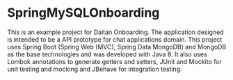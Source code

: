 # SpringMySQLOnboarding

This is an example project for Daitan Onboarding.
The application designed is intended to be a API prototype for chat applications domain.
This project uses Spring Boot (Spring Web (MVC), Spring Data MongoDB) and MongoDB as the base technologies and was developed with Java 8.
It also uses Lombok annotations to generate getters and setters, JUnit and Mockito for unit testing and mocking and JBehave for integration testing.

